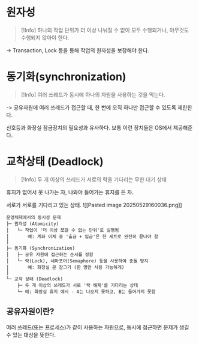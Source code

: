 # 원자성
>[!Info] 하나의 작업 단위가 더 이상 나눠질 수 없이 모두 수행되거나, 아무것도 수행되지 않아야 한다.

-> Transaction, Lock 등을 통해 작업의 원자성을 보장해야 한다.


# 동기화(synchronization)
>[!Info] 여러 쓰레드가 동시에 하나의 자원을 사용하는 것을 막는다.

-> 공유자원에 여러 쓰레드가 접근할 때, 한 번에 오직 하나만 접근할 수 있도록 제한한다.

신호등과 화장실 잠금장치의 필요성과 유사하다.
보통 이런 장치들은 OS에서 제공해준다.

# 교착상태 (Deadlock)
>[!Info] 두 개 이상의 쓰레드가 서로의 락을 기다리는 무한 대기 상태

휴지가 없어서 못 나가는 자, 나와야 들어가는 휴지를 든 자.

서로가 서로를 기다리고 있는 상태.
![[Pasted image 20250529160036.png]]



```shell
운영체제에서의 동시성 문제
├─ 원자성 (Atomicity)
│   └─ 작업이 '더 이상 쪼갤 수 없는 단위'로 실행됨
│       예: 계좌 이체 중 '출금 + 입금'은 한 세트로 완전히 끝나야 함
│
├─ 동기화 (Synchronization)
│   ├─ 공유 자원에 접근하는 순서를 정함
│   └─ 락(Lock), 세마포어(Semaphore) 등을 사용하여 충돌 방지
│       예: 화장실 문 잠그기 (한 명만 사용 가능하게)
│
└─ 교착 상태 (Deadlock)
    ├─ 두 개 이상의 쓰레드가 서로 '락 해제'를 기다리는 상태
    └─ 예: 화장실 휴지 예시 - A는 나오지 못하고, B는 들어가지 못함
```

## 공유자원이란?
여러 쓰레드(또는 프로세스)가 같이 사용하는 자원으로, 동시에 접근하면 문제가 생길 수 있는 대상을 뜻한다.

